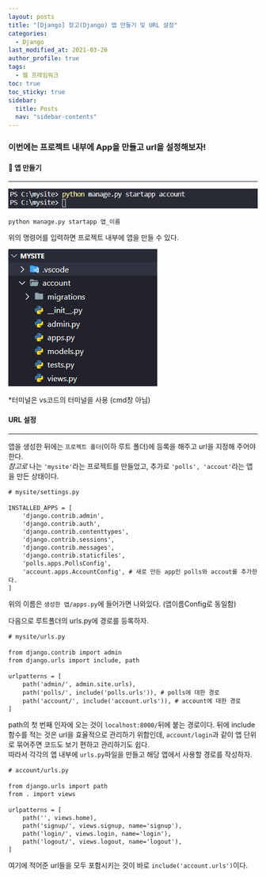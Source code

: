 ```yaml
---
layout: posts
title: "[Django] 장고(Django) 앱 만들기 및 URL 설정"
categories:
  - Django
last_modified_at: 2021-03-26
author_profile: true
tags:
  - 웹 프레임워크
toc: true
toc_sticky: true
sidebar:
  title: Posts
  nav: "sidebar-contents"
---
```


### 이번에는 프로젝트 내부에 App을 만들고 url을 설정해보자!


#### 🌱 앱 만들기

-----

![Django](/assets/image/django_app.PNG)

```
python manage.py startapp 앱_이름
```
위의 명령어를 입력하면 프로젝트 내부에 앱을 만들 수 있다.

![Django](/assets/image/django_app2.PNG)

*터미널은 vs코드의 터미널을 사용 (cmd창 아님)


#### URL 설정

-----

앱을 생성한 뒤에는 ```프로젝트 폴더```(이하 루트 폴더)에 등록을 해주고 url을 지정해 주어야 한다.
<br>
_참고로_ 나는 ```'mysite'```라는 프로젝트를 만들었고, 추가로 ```'polls', 'accout'```라는 앱을 만든 상태이다.

```django
# mysite/settings.py

INSTALLED_APPS = [
    'django.contrib.admin',
    'django.contrib.auth',
    'django.contrib.contenttypes',
    'django.contrib.sessions',
    'django.contrib.messages',
    'django.contrib.staticfiles',
    'polls.apps.PollsConfig',
    'account.apps.AccountConfig', # 새로 만든 app인 polls와 accout를 추가한다.
]
```

위의 이름은 ```생성한 앱/apps.py```에 들어가면 나와있다. (앱이름Config로 동일함)

다음으로 루트폴더의 urls.py에 경로를 등록하자.

```Django
# mysite/urls.py

from django.contrib import admin
from django.urls import include, path

urlpatterns = [
    path('admin/', admin.site.urls),
    path('polls/', include('polls.urls')), # polls에 대한 경로
    path('account/', include('account.urls')), # account에 대한 경로
]
```

path의 첫 번째 인자에 오는 것이 ```localhost:8000/```뒤에 붙는 경로이다. 뒤에 include함수를 적는 것은
url을 효율적으로 관리하기 위함인데, ```account/login```과 같이 앱 단위로 묶어주면 코드도 보기 편하고 관리하기도 쉽다.
<br>
따라서 각각의 앱 내부에 ```urls.py```파일을 만들고 해당 앱에서 사용할 경로를 작성하자.
```django
# account/urls.py

from django.urls import path
from . import views

urlpatterns = [
    path('', views.home),
    path('signup/', views.signup, name='signup'),
    path('login/', views.login, name='login'),
    path('logout/', views.logout, name='logout'),
]
```
여기에 적어준 url들을 모두 포함시키는 것이 바로 ```include('account.urls')```이다.

